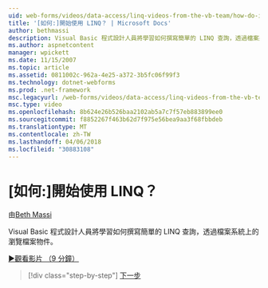 ```yaml
---
uid: web-forms/videos/data-access/linq-videos-from-the-vb-team/how-do-i-get-started-with-linq
title: '[如何:]開始使用 LINQ？ | Microsoft Docs'
author: bethmassi
description: Visual Basic 程式設計人員將學習如何撰寫簡單的 LINQ 查詢，透過檔案系統上的瀏覽檔案物件。
ms.author: aspnetcontent
manager: wpickett
ms.date: 11/15/2007
ms.topic: article
ms.assetid: 0811002c-962a-4e25-a372-3b5fc06f99f3
ms.technology: dotnet-webforms
ms.prod: .net-framework
msc.legacyurl: /web-forms/videos/data-access/linq-videos-from-the-vb-team/how-do-i-get-started-with-linq
msc.type: video
ms.openlocfilehash: 8b624e26b526baa2102ab5a7c7f57eb883899ee0
ms.sourcegitcommit: f8852267f463b62d7f975e56bea9aa3f68fbbdeb
ms.translationtype: MT
ms.contentlocale: zh-TW
ms.lasthandoff: 04/06/2018
ms.locfileid: "30883108"
---
```

<a name="how-do-i-get-started-with-linq"></a>[如何:]開始使用 LINQ？
====================
由[Beth Massi](https://github.com/bethmassi)

Visual Basic 程式設計人員將學習如何撰寫簡單的 LINQ 查詢，透過檔案系統上的瀏覽檔案物件。

[&#9654;觀看影片 （9 分鐘）](https://channel9.msdn.com/Blogs/ASP-NET-Site-Videos/how-do-i-get-started-with-linq)

> [!div class="step-by-step"]
> [下一步](how-do-i-perform-group-and-aggregate-queries.md)
